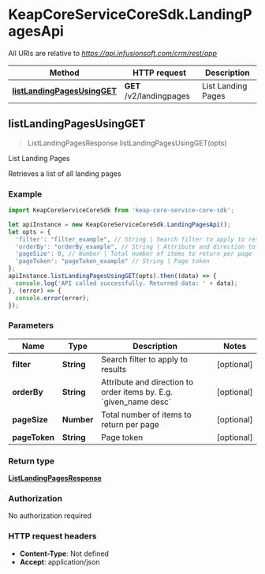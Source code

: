 # KeapCoreServiceCoreSdk.LandingPagesApi

All URIs are relative to *https://api.infusionsoft.com/crm/rest/app*

Method | HTTP request | Description
------------- | ------------- | -------------
[**listLandingPagesUsingGET**](LandingPagesApi.md#listLandingPagesUsingGET) | **GET** /v2/landingpages | List Landing Pages



## listLandingPagesUsingGET

> ListLandingPagesResponse listLandingPagesUsingGET(opts)

List Landing Pages

Retrieves a list of all landing pages

### Example

```javascript
import KeapCoreServiceCoreSdk from 'keap-core-service-core-sdk';

let apiInstance = new KeapCoreServiceCoreSdk.LandingPagesApi();
let opts = {
  'filter': "filter_example", // String | Search filter to apply to results
  'orderBy': "orderBy_example", // String | Attribute and direction to order items by. E.g. `given_name desc`
  'pageSize': 0, // Number | Total number of items to return per page
  'pageToken': "pageToken_example" // String | Page token
};
apiInstance.listLandingPagesUsingGET(opts).then((data) => {
  console.log('API called successfully. Returned data: ' + data);
}, (error) => {
  console.error(error);
});

```

### Parameters


Name | Type | Description  | Notes
------------- | ------------- | ------------- | -------------
 **filter** | **String**| Search filter to apply to results | [optional] 
 **orderBy** | **String**| Attribute and direction to order items by. E.g. &#x60;given_name desc&#x60; | [optional] 
 **pageSize** | **Number**| Total number of items to return per page | [optional] 
 **pageToken** | **String**| Page token | [optional] 

### Return type

[**ListLandingPagesResponse**](ListLandingPagesResponse.md)

### Authorization

No authorization required

### HTTP request headers

- **Content-Type**: Not defined
- **Accept**: application/json

